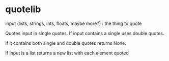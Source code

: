 # quotelib

input (lists, strings, ints, floats, maybe more?) : the thing to quote


Quotes input in single quotes.
If input contains  a single uses double quotes.

If it contains both single and double quotes returns None.

If input is a list returns a new list with each element quoted
